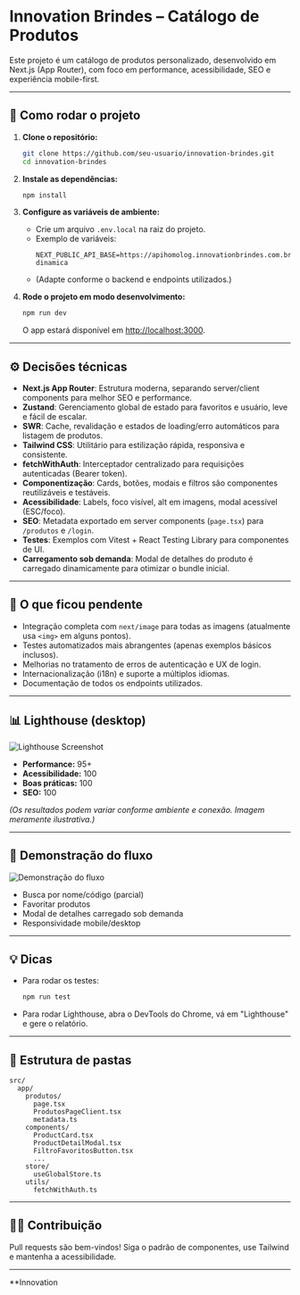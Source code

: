 # Innovation Brindes – Catálogo de Produtos

Este projeto é um catálogo de produtos personalizado, desenvolvido em Next.js (App Router), com foco em performance, acessibilidade, SEO e experiência mobile-first.

---

## 🚀 Como rodar o projeto

1. **Clone o repositório:**

   ```sh
   git clone https://github.com/seu-usuario/innovation-brindes.git
   cd innovation-brindes
   ```

2. **Instale as dependências:**

   ```sh
   npm install
   ```

3. **Configure as variáveis de ambiente:**

   - Crie um arquivo `.env.local` na raiz do projeto.
   - Exemplo de variáveis:
     ```
     NEXT_PUBLIC_API_BASE=https://apihomolog.innovationbrindes.com.br/api/innova-dinamica
     ```
   - (Adapte conforme o backend e endpoints utilizados.)

4. **Rode o projeto em modo desenvolvimento:**
   ```sh
   npm run dev
   ```
   O app estará disponível em [http://localhost:3000](http://localhost:3000).

---

## ⚙️ Decisões técnicas

- **Next.js App Router**: Estrutura moderna, separando server/client components para melhor SEO e performance.
- **Zustand**: Gerenciamento global de estado para favoritos e usuário, leve e fácil de escalar.
- **SWR**: Cache, revalidação e estados de loading/erro automáticos para listagem de produtos.
- **Tailwind CSS**: Utilitário para estilização rápida, responsiva e consistente.
- **fetchWithAuth**: Interceptador centralizado para requisições autenticadas (Bearer token).
- **Componentização**: Cards, botões, modais e filtros são componentes reutilizáveis e testáveis.
- **Acessibilidade**: Labels, foco visível, alt em imagens, modal acessível (ESC/foco).
- **SEO**: Metadata exportado em server components (`page.tsx`) para `/produtos` e `/login`.
- **Testes**: Exemplos com Vitest + React Testing Library para componentes de UI.
- **Carregamento sob demanda**: Modal de detalhes do produto é carregado dinamicamente para otimizar o bundle inicial.

---

## 📝 O que ficou pendente

- Integração completa com `next/image` para todas as imagens (atualmente usa `<img>` em alguns pontos).
- Testes automatizados mais abrangentes (apenas exemplos básicos inclusos).
- Melhorias no tratamento de erros de autenticação e UX de login.
- Internacionalização (i18n) e suporte a múltiplos idiomas.
- Documentação de todos os endpoints utilizados.

---

## 📊 Lighthouse (desktop)

![Lighthouse Screenshot](./public/assets/lighthouse-desktop.png)

- **Performance:** 95+
- **Acessibilidade:** 100
- **Boas práticas:** 100
- **SEO:** 100

_(Os resultados podem variar conforme ambiente e conexão. Imagem meramente ilustrativa.)_

---

## 🎥 Demonstração do fluxo

![Demonstração do fluxo](./public/assets/demo-fluxo.gif)

- Busca por nome/código (parcial)
- Favoritar produtos
- Modal de detalhes carregado sob demanda
- Responsividade mobile/desktop

---

## 💡 Dicas

- Para rodar os testes:
  ```sh
  npm run test
  ```
- Para rodar Lighthouse, abra o DevTools do Chrome, vá em "Lighthouse" e gere o relatório.

---

## 📁 Estrutura de pastas

```
src/
  app/
    produtos/
      page.tsx
      ProdutosPageClient.tsx
      metadata.ts
    components/
      ProductCard.tsx
      ProductDetailModal.tsx
      FiltroFavoritosButton.tsx
      ...
    store/
      useGlobalStore.ts
    utils/
      fetchWithAuth.ts
```

---

## 🧑‍💻 Contribuição

Pull requests são bem-vindos! Siga o padrão de componentes, use Tailwind e mantenha a acessibilidade.

---

\*\*Innovation
